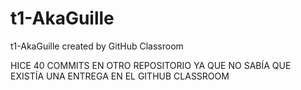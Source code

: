# t1-AkaGuille
t1-AkaGuille created by GitHub Classroom

HICE 40 COMMITS EN OTRO REPOSITORIO YA QUE NO SABÍA QUE EXISTÍA UNA ENTREGA EN EL GITHUB CLASSROOM
